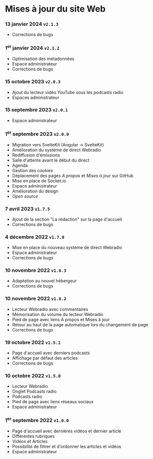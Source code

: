 # Mises à jour du site Web

### 13 janvier 2024 `v2.1.3`
- Corrections de bugs

### 1<sup>er</sup> janvier 2024 `v2.1.2`
- Optimisation des métadonnées
- Espace administrateur
- Corrections de bugs

### 15 octobre 2023 `v2.0.3`
- Ajout du lecteur vidéo YouTube sous les podcasts radio
- Espaces administrateur

### 15 septembre 2023 `v2.0.1`
- Espace administrateur

### 1<sup>er</sup> septembre 2023 `v2.0.0`
- Migration vers SvelteKit (Angular -> SvelteKit)
- Amélioration du système de direct Webradio
- Rediffusion d'émissions
- Salle d'attente avant le début du direct
- Agenda
- Gestion des cookies
- Déplacement des pages *A propos* et *Mises à jour* sur GitHub
- Mise en place de Socket.io
- Espace administrateur
- Amélioration du design
- *Open source*

### 7 avril 2023 `v1.7.5`
- Ajout de la section "La rédaction" sur la page d'accueil
- Corrections de bugs

### 4 décembre 2022 `v1.7.0`
- Mise en place du nouveau système de direct Webradio
- Espace administrateur
- Corrections de bugs

### 10 novembre 2022 `v1.6.3`
- Adaptation au nouvel hébergeur
- Corrections de bugs

### 10 novembre 2022 `v1.6.2`
- Lecteur Webradio avec commentaires
- Mémorisation du volume du lecteur Webradio
- Pied de page avec liens A propos et Mises à jour
- Retour au haut de la page automatique lors du changement de page
- Corrections de bugs

### 19 octobre 2022 `v1.5.1`
- Page d'accueil avec derniers podcasts
- Affichage par défaut des articles
- Corrections de bugs

### 10 octobre 2022 `v1.5.0`
- Lecteur Webradio
- Onglet Podcasts radio
- Podcasts radio
- Pied de page avec liens réseaux sociaux
- Espace administrateur

### 1<sup>er</sup> septembre 2022 `v1.0.0`
- Page d'accueil avec dernières vidéos et dernier article
- Différentes rubriques
- Vidéos et Articles
- Possibilité de filtrer et d'ordonner les articles et vidéos
- Espace administrateur
